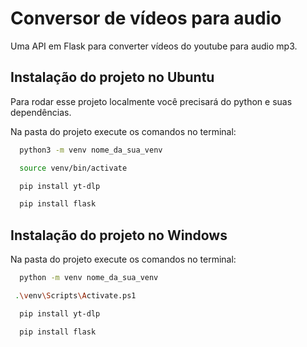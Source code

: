 
# Conversor de vídeos para audio

Uma API em Flask para converter vídeos do youtube para audio mp3.


## Instalação do projeto no Ubuntu

Para rodar esse projeto localmente você precisará do python e suas dependências.

Na pasta do projeto execute os comandos no terminal:
```bash
  python3 -m venv nome_da_sua_venv
```
```bash
  source venv/bin/activate
```
```bash
  pip install yt-dlp
```
```bash
  pip install flask
```
## Instalação do projeto no Windows

Na pasta do projeto execute os comandos no terminal:
```bash
  python -m venv nome_da_sua_venv
```
```bash
 .\venv\Scripts\Activate.ps1
```
```bash
  pip install yt-dlp
```
```bash
  pip install flask
```

